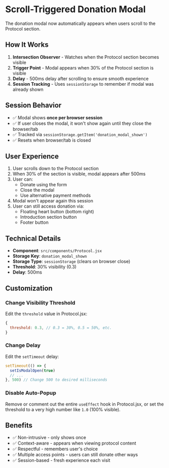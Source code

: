 # Scroll-Triggered Donation Modal

The donation modal now automatically appears when users scroll to the Protocol section.

## How It Works

1. **Intersection Observer** - Watches when the Protocol section becomes visible
2. **Trigger Point** - Modal appears when 30% of the Protocol section is visible
3. **Delay** - 500ms delay after scrolling to ensure smooth experience
4. **Session Tracking** - Uses `sessionStorage` to remember if modal was already shown

## Session Behavior

- ✅ Modal shows **once per browser session**
- ✅ If user closes the modal, it won't show again until they close the browser/tab
- ✅ Tracked via `sessionStorage.getItem('donation_modal_shown')`
- ✅ Resets when browser/tab is closed

## User Experience

1. User scrolls down to the Protocol section
2. When 30% of the section is visible, modal appears after 500ms
3. User can:
   - Donate using the form
   - Close the modal
   - Use alternative payment methods
4. Modal won't appear again this session
5. User can still access donation via:
   - Floating heart button (bottom right)
   - Introduction section button
   - Footer button

## Technical Details

- **Component**: `src/components/Protocol.jsx`
- **Storage Key**: `donation_modal_shown`
- **Storage Type**: `sessionStorage` (clears on browser close)
- **Threshold**: 30% visibility (0.3)
- **Delay**: 500ms

## Customization

### Change Visibility Threshold

Edit the `threshold` value in Protocol.jsx:

```javascript
{
  threshold: 0.3, // 0.3 = 30%, 0.5 = 50%, etc.
}
```

### Change Delay

Edit the `setTimeout` delay:

```javascript
setTimeout(() => {
  setIsModalOpen(true)
  // ...
}, 500) // Change 500 to desired milliseconds
```

### Disable Auto-Popup

Remove or comment out the entire `useEffect` hook in Protocol.jsx, or set the threshold to a very high number like `1.0` (100% visible).

## Benefits

- ✅ Non-intrusive - only shows once
- ✅ Context-aware - appears when viewing protocol content
- ✅ Respectful - remembers user's choice
- ✅ Multiple access points - users can still donate other ways
- ✅ Session-based - fresh experience each visit
